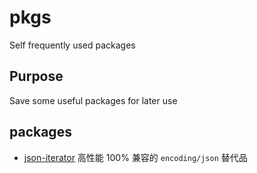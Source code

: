 # pkgs
Self frequently used packages

## Purpose
Save some useful packages for later use

## packages
  - [json-iterator](https://github.com/json-iterator/go) 高性能 100% 兼容的 `encoding/json` 替代品
